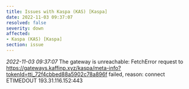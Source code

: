 ```yaml
---
title: Issues with Kaspa (KAS) [Kaspa]
date: 2022-11-03 09:37:07
resolved: false
severity: down
affected:
- Kaspa (KAS) [Kaspa]
section: issue
---
```


*2022-11-03 09:37:07* The gateway is unreachable: FetchError request to https://gateways.kaffinp.xyz/kaspa/meta-info?tokenId=tti_72f4cbbed88a5902c78a896f failed, reason: connect ETIMEDOUT 193.31.116.152:443